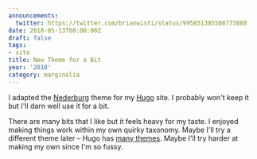 ```yaml
---
announcements:
  twitter: https://twitter.com/brianwisti/status/995851385508773888
date: 2018-05-13T00:00:00Z
draft: false
tags:
- site
title: New Theme for a Bit
year: '2018'
category: marginalia
---
```



I adapted the [Nederburg][] theme for my [Hugo][] site. I probably won't keep it but I'll darn well use it for a
bit.

[Nederburg]: https://github.com/appernetic/hugo-nederburg-theme
[Hugo]: https://gohugo.io

<!--more-->

There are many bits that I like but it feels heavy for my taste. I enjoyed making things work within my own
quirky taxonomy. Maybe I'll try a different theme later – Hugo has [many themes][]. Maybe I'll try harder at
making my own since I'm so fussy.

[many themes]: https://themes.gohugo.io/

